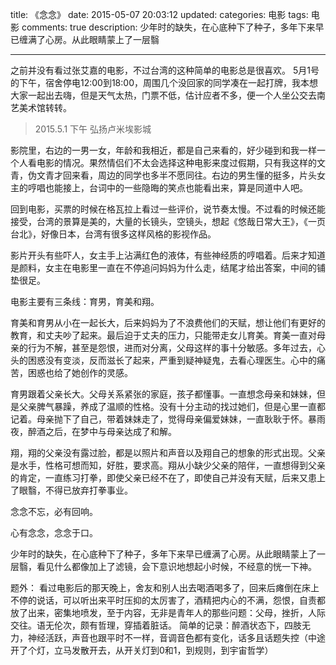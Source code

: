 title: 《念念》
date: 2015-05-07 20:03:12
updated: 
categories: 电影
tags: 电影
comments: true
description: 少年时的缺失，在心底种下了种子，多年下来早已缠满了心房。从此眼睛蒙上了一层翳

---
之前并没有看过张艾嘉的电影，不过台湾的这种简单的电影总是很喜欢。
5月1号的下午，宿舍停电12:00到18:00，周围几个没回家的同学凑在一起打牌，我本想大家一起出去嗨，但是天气太热，门票不低，估计应者不多，便一个人坐公交去南艺美术馆转转。
> 2015.5.1 下午 弘扬卢米埃影城

影院里，右边的一男一女，年龄和我相近，都是自己来看的，好少碰到和我一样一个人看电影的情况。果然情侣们不太会选择这种电影来度过假期，只有我这样的文青，伪文青才回来看，周边的同学也多半不愿同往。右边的男生懂的挺多，片头女主的哼唱也能接上，台词中的一些隐晦的笑点也能看出来，算是同道中人吧。

回到电影，买票的时候在格瓦拉上看过一些评价，说节奏太慢。不过看的时候还能接受，台湾的景算是美的，大量的长镜头，空镜头，想起《悠哉日常大王》，《一页台北》，好像日本，台湾有很多这样风格的影视作品。

影片开头有些吓人，女主手上沾满红色的液体，有些神经质的哼唱着。后来才知道是颜料，女主在电影里一直在不停追问妈妈为什么走，结尾才给出答案，中间的铺垫很足。

电影主要有三条线：育男，育美和翔。

育美和育男从小在一起长大，后来妈妈为了不浪费他们的天赋，想让他们有更好的教育，和丈夫吵了起来。最后迫于丈夫的压力，只能带走女儿育美。育美一直对母亲的行为不解，甚至是怨恨，进而对分离，父母这样的事十分敏感。多年过去，心头的困惑没有变淡，反而滋长了起来，严重到疑神疑鬼，去看心理医生。心中的痛苦，困惑也给了她创作的灵感。

育男跟着父亲长大。父母关系紧张的家庭，孩子都懂事。一直想念母亲和妹妹，但是父亲脾气暴躁，养成了温顺的性格。没有十分主动的找过她们，但是心里一直都记着。母亲抛下了自己，带着妹妹走了，觉得母亲偏爱妹妹，一直耿耿于怀。暴雨夜，醉酒之后，在梦中与母亲达成了和解。

翔，翔的父亲没有露过脸，都是以照片和声音以及翔自己的想象的形式出现。父亲是水手，性格可想而知，好胜，要求高。翔从小缺少父亲的陪伴，一直想得到父亲的肯定，一直练习打拳，即使父亲已经不在了，即使自己并没有天赋，后来又患上了眼翳，不得已放弃打拳事业。

念念不忘，必有回响。

心有念念，念念于口。

少年时的缺失，在心底种下了种子，多年下来早已缠满了心房。从此眼睛蒙上了一层翳，看见什么都像加上了滤镜，会下意识地想起小时候，不经意的恍一下神。

题外：
看过电影后的那天晚上，舍友和别人出去喝酒喝多了，回来后瘫倒在床上不停的说话，可以听出来平时压抑的太厉害了，酒精把内心的不满，怨恨，自责都放了出来，密集地喷发，至于内容，无非是青年人的那些问题：父母，挫折，人际交往。语无伦次，颇有哲理，穿插着脏话。
简单的记录：醉酒状态下，四肢无力，神经活跃，声音也跟平时不一样，音调音色都有变化，话多且话题失控（中途开了个灯，立马发散开去，从开关灯到0和1，到规则，到宇宙哲学）